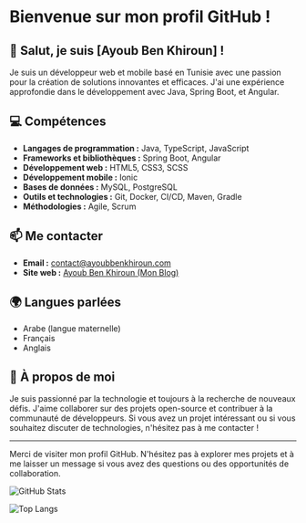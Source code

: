 # Bienvenue sur mon profil GitHub !

## 👋 Salut, je suis [Ayoub Ben Khiroun] !

Je suis un développeur web et mobile basé en Tunisie avec une passion pour la création de solutions innovantes et efficaces. J'ai une expérience approfondie dans le développement avec Java, Spring Boot, et Angular. 

## 💻 Compétences

- **Langages de programmation :** Java, TypeScript, JavaScript
- **Frameworks et bibliothèques :** Spring Boot, Angular
- **Développement web :** HTML5, CSS3, SCSS
- **Développement mobile :** Ionic
- **Bases de données :** MySQL, PostgreSQL
- **Outils et technologies :** Git, Docker, CI/CD, Maven, Gradle
- **Méthodologies :** Agile, Scrum

## 📫 Me contacter

- **Email :** [contact@ayoubbenkhiroun.com](mailto:ton.email@example.com)
- **Site web :** [Ayoub Ben Khiroun (Mon Blog)]((https://ayoubbenkhiroun.tn/))

## 🌍 Langues parlées

- Arabe (langue maternelle)
- Français
- Anglais

## 🌟 À propos de moi

Je suis passionné par la technologie et toujours à la recherche de nouveaux défis. J'aime collaborer sur des projets open-source et contribuer à la communauté de développeurs. Si vous avez un projet intéressant ou si vous souhaitez discuter de technologies, n'hésitez pas à me contacter !

---

Merci de visiter mon profil GitHub. N'hésitez pas à explorer mes projets et à me laisser un message si vous avez des questions ou des opportunités de collaboration.

![GitHub Stats](https://github-readme-stats.vercel.app/api?username=ayoubbenkhiroun&show_icons=true&hide_title=true&count_private=true&hide=prs&theme=dark)

![Top Langs](https://github-readme-stats.vercel.app/api/top-langs/?username=ayoubbenkhiroun&layout=compact&theme=dark)

